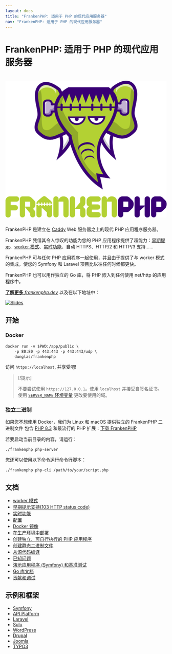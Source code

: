 ```yaml
---
layout: docs
title: "FrankenPHP: 适用于 PHP 的现代应用服务器"
nav: "FrankenPHP: 适用于 PHP 的现代应用服务器"
---
```

# FrankenPHP: 适用于 PHP 的现代应用服务器

<h1 align="center"><a href="https://frankenphp.dev"><img src="https://raw.githubusercontent.com/dunglas/frankenphp/main/frankenphp.png" alt="FrankenPHP" width="600"></a></h1>

FrankenPHP 是建立在 [Caddy](https://caddyserver.com/) Web 服务器之上的现代 PHP 应用程序服务器。

FrankenPHP 凭借其令人惊叹的功能为您的 PHP 应用程序提供了超能力：[早期提示](/cn/docs/early-hints/)、[worker 模式](/cn/docs/worker/)、[实时功能](/cn/docs/mercure/)、自动 HTTPS、HTTP/2 和 HTTP/3 支持......

FrankenPHP 可与任何 PHP 应用程序一起使用，并且由于提供了与 worker 模式的集成，使您的 Symfony 和 Laravel 项目比以往任何时候都更快。

FrankenPHP 也可以用作独立的 Go 库，将 PHP 嵌入到任何使用 net/http 的应用程序中。

[**了解更多** *frankenphp.dev*]() 以及在以下地址中：

<a href="https://dunglas.dev/2022/10/frankenphp-the-modern-php-app-server-written-in-go/"><img src="https://dunglas.dev/wp-content/uploads/2022/10/frankenphp.png" alt="Slides" width="600"></a>

## 开始

### Docker

```console
docker run -v $PWD:/app/public \
    -p 80:80 -p 443:443 -p 443:443/udp \
    dunglas/frankenphp
```

访问 `https://localhost`, 并享受吧!

> [!提示]
>
> 不要尝试使用 `https://127.0.0.1`。使用 `localhost` 并接受自签名证书。
> 使用 [`SERVER_NAME` 环境变量](/docs/cn/config#环境变量/) 更改要使用的域。

### 独立二进制

如果您不想使用 Docker，我们为 Linux 和 macOS 提供独立的 FrankenPHP 二进制文件
包含 [PHP 8.3](https://www.php.net/releases/8.3/en.php) 和最流行的 PHP 扩展：[下载 FrankenPHP](https://github.com/dunglas/frankenphp/releases)

若要启动当前目录的内容，请运行：

```console
./frankenphp php-server
```

您还可以使用以下命令运行命令行脚本：

```console
./frankenphp php-cli /path/to/your/script.php
```

## 文档

* [worker 模式](/cn/docs/worker/)
* [早期提示支持(103 HTTP status code)](/cn/docs/early-hints/)
* [实时功能](/cn/docs/mercure/)
* [配置](/cn/docs/config/)
* [Docker 镜像](/cn/docs/docker/)
* [在生产环境中部署](/docs/cn/production/)
* [创建独立、可自行执行的 PHP 应用程序](/cn/docs/embed/)
* [创建静态二进制文件](/cn/docs/static/)
* [从源代码编译](/cn/docs/compile/)
* [已知问题](/cn/docs/known-issues/)
* [演示应用程序 (Symfony) 和基准测试](https://github.com/dunglas/frankenphp-demo)
* [Go 库文档](https://pkg.go.dev/github.com/dunglas/frankenphp)
* [贡献和调试](/cn/docs/contributing/)

## 示例和框架

* [Symfony](https://github.com/dunglas/symfony-docker)
* [API Platform](https://api-platform.com/docs/distribution/)
* [Laravel](/cn/docs/laravel/)
* [Sulu](https://sulu.io/blog/running-sulu-with-frankenphp)
* [WordPress](https://github.com/dunglas/frankenphp-wordpress)
* [Drupal](https://github.com/dunglas/frankenphp-drupal)
* [Joomla](https://github.com/alexandreelise/frankenphp-joomla)
* [TYPO3](https://github.com/ochorocho/franken-typo3)
